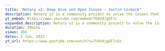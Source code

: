 ```yaml
---
title: "Notary v2: Deep Dive and Open Issues - Justin Cormack"
description: Notary v2 is a community project to solve the issues that the existing Notary project has that have hindered widespread adoption. The project is a community initiative with the main registry operators, including Docker, Microsoft and Amazon, as well as a...
yt_embed: https://www.youtube.com/embed/7U4VdjgOFJc
expanded_description: Notary v2 is a community project to solve the issues that the existing Notary project has that have hindered widespread adoption. The project is a community initiative with the main registry operators, including Docker, Microsoft and Amazon, as well as a broad community of other interested parties and end users. This talk will cover an overview of the project status and cover the open issues and current working areas for the project, around formats and standardisation, open security issues and future work.
duration: 39mins
views: 456
dates: 2 Jun, 2022
yt_url: https://www.youtube.com/watch?v=7U4VdjgOFJc&t
---
```

